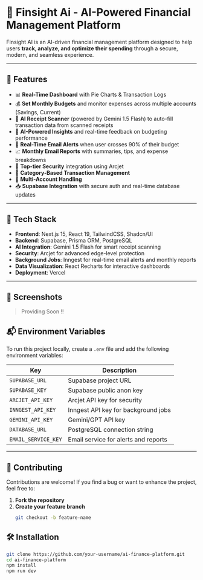 # 💸 Finsight Ai - AI-Powered Financial Management Platform

Finsight AI is an AI-driven financial management platform designed to help users **track, analyze, and optimize their spending** through a secure, modern, and seamless experience.

---

## 🚀 Features

- 📊 **Real-Time Dashboard** with Pie Charts & Transaction Logs
- 💰 **Set Monthly Budgets** and monitor expenses across multiple accounts (Savings, Current)
- 🧾 **AI Receipt Scanner** (powered by Gemini 1.5 Flash) to auto-fill transaction data from scanned receipts
- 🧠 **AI-Powered Insights** and real-time feedback on budgeting performance
- 📧 **Real-Time Email Alerts** when user crosses 90% of their budget
- 📈 **Monthly Email Reports** with summaries, tips, and expense breakdowns
- 🔐 **Top-tier Security** integration using Arcjet
- 🧩 **Category-Based Transaction Management**
- 👥 **Multi-Account Handling**
- 📥 **Supabase Integration** with secure auth and real-time database updates

---

## 🧠 Tech Stack

- **Frontend**: Next.js 15, React 19, TailwindCSS, Shadcn/UI
- **Backend**: Supabase, Prisma ORM, PostgreSQL
- **AI Integration**: Gemini 1.5 Flash for smart receipt scanning
- **Security**: Arcjet for advanced edge-level protection
- **Background Jobs**: Inngest for real-time email alerts and monthly reports
- **Data Visualization**: React Recharts for interactive dashboards
- **Deployment**: Vercel

---

## 📸 Screenshots

> Providing Soon !!



## 📬 Environment Variables

To run this project locally, create a `.env` file and add the following environment variables:

| Key                | Description                               |
|--------------------|-------------------------------------------|
| `SUPABASE_URL`     | Supabase project URL                      |
| `SUPABASE_KEY`     | Supabase public anon key                  |
| `ARCJET_API_KEY`   | Arcjet API key for security               |
| `INNGEST_API_KEY`  | Inngest API key for background jobs       |
| `GEMINI_API_KEY`   | Gemini/GPT API key                        |
| `DATABASE_URL`     | PostgreSQL connection string              |
| `EMAIL_SERVICE_KEY`| Email service for alerts and reports      |

---

## 🤝 Contributing

Contributions are welcome! If you find a bug or want to enhance the project, feel free to:

1. **Fork the repository**
2. **Create your feature branch**
   ```bash
   git checkout -b feature-name


## 🛠️ Installation

```bash
git clone https://github.com/your-username/ai-finance-platform.git
cd ai-finance-platform
npm install
npm run dev

